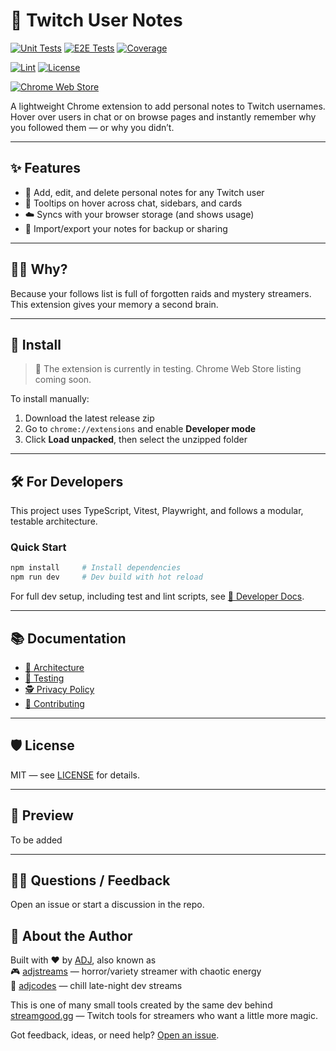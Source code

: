 # 📝 Twitch User Notes

[![Unit Tests](https://github.com/adjstreams/twitch-user-notes/actions/workflows/unit-test.yml/badge.svg?branch=test-ci-workflows)](https://github.com/adjstreams/twitch-user-notes/actions/workflows/unit-tests.yml)
[![E2E Tests](https://github.com/adjstreams/twitch-user-notes/actions/workflows/e2e.yml/badge.svg)](https://github.com/adjstreams/twitch-user-notes/actions/workflows/e2e.yml)
[![Coverage](https://codecov.io/gh/adjstreams/twitch-user-notes/branch/test-ci-workflows/graph/badge.svg)](https://codecov.io/gh/adjstreams/twitch-user-notes/tree/test-ci-workflows)

[![Lint](https://github.com/adjstreams/twitch-user-notes/actions/workflows/unit-tests.yml/badge.svg)](https://github.com/adjstreams/twitch-user-notes/actions/workflows/unit-tests.yml)
[![License](https://img.shields.io/github/license/adjstreams/twitch-user-notes.svg)](./LICENSE)

[![Chrome Web Store](https://img.shields.io/chrome-web-store/v/YOUR_EXTENSION_ID.svg)](https://chrome.google.com/webstore/detail/YOUR_EXTENSION_ID)

A lightweight Chrome extension to add personal notes to Twitch usernames. Hover over users in chat or on browse pages and instantly remember why you followed them — or why you didn’t.

---

## ✨ Features

- 📝 Add, edit, and delete personal notes for any Twitch user  
- 💬 Tooltips on hover across chat, sidebars, and cards  
- ☁️ Syncs with your browser storage (and shows usage)  
- 🔁 Import/export your notes for backup or sharing  

---

## 🧙‍♂️ Why?

Because your follows list is full of forgotten raids and mystery streamers. This extension gives your memory a second brain.

---

## 🚀 Install

> 🧪 The extension is currently in testing. Chrome Web Store listing coming soon.

To install manually:

1. Download the latest release zip  
2. Go to `chrome://extensions` and enable **Developer mode**  
3. Click **Load unpacked**, then select the unzipped folder  

---

## 🛠️ For Developers

This project uses TypeScript, Vitest, Playwright, and follows a modular, testable architecture.

### Quick Start

```bash
npm install     # Install dependencies
npm run dev     # Dev build with hot reload
```

For full dev setup, including test and lint scripts, see [📘 Developer Docs](./docs/index.md).

---

## 📚 Documentation

- [🔧 Architecture](./docs/architecture.md)
- [🧪 Testing](./docs/testing.md)
- [🕵️ Privacy Policy](./docs/privacy.md)
- [🤝 Contributing](./CONTRIBUTING.md)

---

## 🛡️ License

MIT — see [LICENSE](./LICENSE) for details.

---

## 📸 Preview

To be added

---

## 🙋‍♀️ Questions / Feedback

Open an issue or start a discussion in the repo.


## 👋 About the Author

Built with ❤️ by [ADJ](https://adj.gg), also known as  
🎮 [adjstreams](https://twitch.tv/adjstreams) — horror/variety streamer with chaotic energy  
🧘 [adjcodes](https://twitch.tv/adjcodes) — chill late-night dev streams  

This is one of many small tools created by the same dev behind [streamgood.gg](https://streamgood.gg) — Twitch tools for streamers who want a little more magic.

Got feedback, ideas, or need help? [Open an issue](https://github.com/adjstreams/twitch-user-notes/issues).
